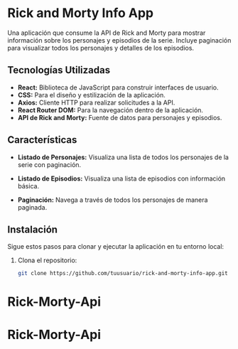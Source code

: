 # Rick and Morty Info App

Una aplicación que consume la API de Rick and Morty para mostrar información sobre los personajes y episodios de la serie. Incluye paginación para visualizar todos los personajes y detalles de los episodios.

## Tecnologías Utilizadas

- **React:** Biblioteca de JavaScript para construir interfaces de usuario.
- **CSS:** Para el diseño y estilización de la aplicación.
- **Axios:** Cliente HTTP para realizar solicitudes a la API.
- **React Router DOM:** Para la navegación dentro de la aplicación.
- **API de Rick and Morty:** Fuente de datos para personajes y episodios.

## Características

- **Listado de Personajes:** Visualiza una lista de todos los personajes de la serie con paginación.

- **Listado de Episodios:** Visualiza una lista de episodios con información básica.

- **Paginación:** Navega a través de todos los personajes de manera paginada.

## Instalación

Sigue estos pasos para clonar y ejecutar la aplicación en tu entorno local:

1. Clona el repositorio:
   ```bash
   git clone https://github.com/tuusuario/rick-and-morty-info-app.git
   ```
# Rick-Morty-Api
# Rick-Morty-Api
